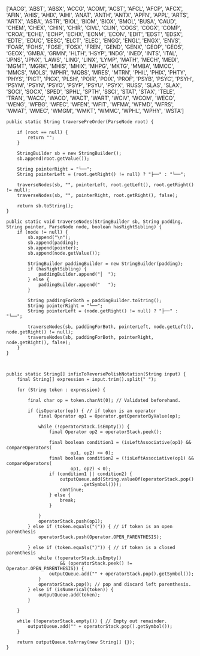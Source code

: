 ['AACG', 'ABST', 'ABSX', 'ACCG', 'ACOM', 'ACST', 'AFCL', 'AFCP', 'AFCX', 'AFIN', 'AHIS', 'AHIX', 'AIHI', 'ANAT', 'ANTH', 'ANTX', 'APFN', 'APPL', 'ARTS', 'ARTX', 'ASBA', 'ASTR', 'BIOL', 'BIOM', 'BIOX', 'BMOL', 'BUSA', 'CAUD', 'CHEM', 'CHEX', 'CHIN', 'CHIR', 'CIVL', 'CLIN', 'COGS', 'COGX', 'COMP', 'CROA', 'ECHE', 'ECHP', 'ECHX', 'ECNM', 'ECON', 'EDIT', 'EDST', 'EDSX', 'EDTE', 'EDUC', 'EESC', 'ELCT', 'ELEC', 'ENGG', 'ENGL', 'ENGX', 'ENVS', 'FOAR', 'FOHS', 'FOSE', 'FOSX', 'FREN', 'GEND', 'GENX', 'GEOP', 'GEOS', 'GEOX', 'GMBA', 'GRMN', 'HLTH', 'HSYP', 'INDG', 'INED', 'INTS', 'ITAL', 'JPNS', 'JPNX', 'LAWS', 'LING', 'LINX', 'LYMP', 'MATH', 'MECH', 'MEDI', 'MGMT', 'MGRK', 'MHIS', 'MHIX', 'MHPG', 'MKTG', 'MMBA', 'MMCC', 'MMCS', 'MOLS', 'MPHR', 'MQBS', 'MRES', 'MTRN', 'PHIL', 'PHIX', 'PHTY', 'PHYS', 'PICT', 'PICX', 'PLSH', 'POIR', 'POIX', 'PROF', 'PSYB', 'PSYC', 'PSYH', 'PSYM', 'PSYN', 'PSYO', 'PSYP', 'PSYU', 'PSYX', 'RUSS', 'SLAS', 'SLAX', 'SOCI', 'SOCX', 'SPED', 'SPHL', 'SPTH', 'SSCI', 'STAT', 'STAX', 'TELE', 'TRAN', 'WACC', 'WACO', 'WACT', 'WART', 'WCIV', 'WCOM', 'WECO', 'WENG', 'WFBG', 'WFEC', 'WFEN', 'WFIT', 'WFMA', 'WFMD', 'WFRS', 'WMAT', 'WMEC', 'WMGM', 'WMKT', 'WMMC', 'WPHL', 'WPHY', 'WSTA']



    public static String traversePreOrder(ParseNode root) {

        if (root == null) {
            return "";
        }
    
        StringBuilder sb = new StringBuilder();
        sb.append(root.getValue());
    
        String pointerRight = "└──";
        String pointerLeft = (root.getRight() != null) ? "├──" : "└──";
    
        traverseNodes(sb, "", pointerLeft, root.getLeft(), root.getRight() != null);
        traverseNodes(sb, "", pointerRight, root.getRight(), false);
    
        return sb.toString();
    }

    public static void traverseNodes(StringBuilder sb, String padding, String pointer, ParseNode node, boolean hasRightSibling) {
        if (node != null) {
            sb.append("\n");
            sb.append(padding);
            sb.append(pointer);
            sb.append(node.getValue());

            StringBuilder paddingBuilder = new StringBuilder(padding);
            if (hasRightSibling) {
                paddingBuilder.append("│  ");
            } else {
                paddingBuilder.append("   ");
            }

            String paddingForBoth = paddingBuilder.toString();
            String pointerRight = "└──";
            String pointerLeft = (node.getRight() != null) ? "├──" : "└──";

            traverseNodes(sb, paddingForBoth, pointerLeft, node.getLeft(), node.getRight() != null);
            traverseNodes(sb, paddingForBoth, pointerRight, node.getRight(), false);
        }   
    }   



    public static String[] infixToReversePolishNotation(String input) {
        final String[] expression = input.trim().split(" ");

        for (String token : expression) {

            final char op = token.charAt(0); // Validated beforehand.

            if (isOperator(op)) { // if token is an operator
                final Operator op1 = Operator.getOperatorByValue(op);

                while (!operatorStack.isEmpty()) {
                    final Operator op2 = operatorStack.peek();

                    final boolean condition1 = (isLeftAssociative(op1) && compareOperators(
                            op1, op2) <= 0);
                    final boolean condition2 = (!isLeftAssociative(op1) && compareOperators(
                            op1, op2) < 0);
                    if (condition1 || condition2) {
                        outputQueue.add(String.valueOf(operatorStack.pop()
                                .getSymbol()));
                        continue;
                    } else {
                        break;
                    }

                }
                operatorStack.push(op1);
            } else if (token.equals("(")) { // if token is an open parenthesis
                operatorStack.push(Operator.OPEN_PARENTHESIS);

            } else if (token.equals(")")) { // if token is a closed parenthesis
                while (!operatorStack.isEmpty()
                        && (operatorStack.peek() != Operator.OPEN_PARENTHESIS)) {
                    outputQueue.add("" + operatorStack.pop().getSymbol());
                }
                operatorStack.pop(); // pop and discard left parenthesis.
            } else if (isNumerical(token)) {
                outputQueue.add(token);
            }

        }

        while (!operatorStack.empty()) { // Empty out remainder.
            outputQueue.add("" + operatorStack.pop().getSymbol());
        }

        return outputQueue.toArray(new String[] {});
    }